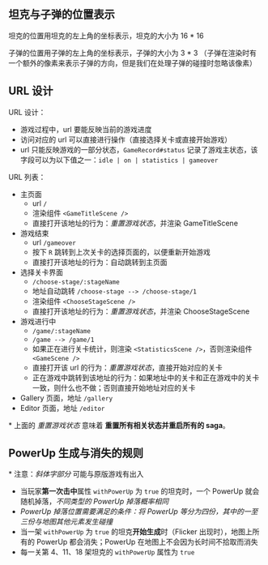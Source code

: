 ## 坦克与子弹的位置表示

坦克的位置用坦克的左上角的坐标表示，坦克的大小为 16 \* 16

子弹的位置用子弹的左上角的坐标表示，子弹的大小为 3 \* 3 （子弹在渲染时有一个额外的像素来表示子弹的方向，但是我们在处理子弹的碰撞时忽略该像素）

## URL 设计

URL 设计：

* 游戏过程中，url 要能反映当前的游戏进度
* 访问对应的 url 可以直接进行操作（直接选择关卡或直接开始游戏）
* url 只能反映游戏的一部分状态，`GameRecord#status` 记录了游戏主状态，该字段可以为以下值之一：`idle | on | statistics | gameover`

URL 列表：

* 主页面
  * url `/`
  * 渲染组件 `<GameTitleScene />`
  * 直接打开该地址的行为：_重置游戏状态_，并渲染 GameTitleScene
* 游戏结束
  * url `/gameover`
  * 按下 `R` 跳转到上次关卡的选择页面的，以便重新开始游戏
  * 直接打开该地址的行为：自动跳转到主页面
* 选择关卡界面
  * `/choose-stage/:stageName`
  * 地址自动跳转 `/choose-stage --> /choose-stage/1`
  * 渲染组件 `<ChooseStageScene />`
  * 直接打开该地址的行为：_重置游戏状态_，并渲染 ChooseStageScene
* 游戏进行中
  * `/game/:stageName`
  * `/game --> /game/1`
  * 如果正在进行关卡统计，则渲染 `<StatisticsScene />`，否则渲染组件 `<GameScene />`
  * 直接打开该 url 的行为：_重置游戏状态_，直接开始对应的关卡
  * 正在游戏中跳转到该地址的行为：如果地址中的关卡和正在游戏中的关卡一致，则什么也不做；否则直接开始地址对应的关卡
* Gallery 页面，地址 `/gallery`
* Editor 页面，地址 `/editor`

\* 上面的 _重置游戏状态_ 意味着 **重置所有相关状态并重启所有的 saga**。

## PowerUp 生成与消失的规则

\* 注意：_斜体字部分_ 可能与原版游戏有出入

* 当玩家**第一次击中**属性 `withPowerUp` 为 `true` 的坦克时，一个 PowerUp 就会随机掉落，_不同类型的 PowerUp 掉落概率相同_
* *PowerUp 掉落位置需要满足的条件：将 PowerUp 等分为四份，其中的一至三份与地图其他元素发生碰撞*
* 当一架 `withPowerUp` 为 `true` 的坦克**开始生成**时（Flicker 出现时），地图上所有的 PowerUp 都会消失；PowerUp 在地图上不会因为长时间不拾取而消失
* 每一关第 4、11、18 架坦克的 `withPowerUp` 属性为 `true`
